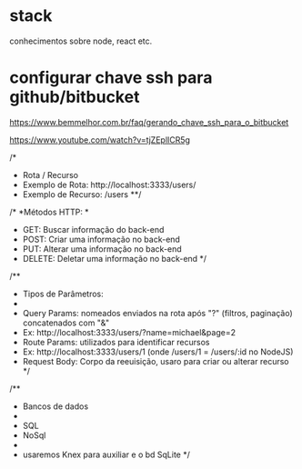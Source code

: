 # stack
conhecimentos sobre node, react etc.

# configurar chave ssh para github/bitbucket

https://www.bemmelhor.com.br/faq/gerando_chave_ssh_para_o_bitbucket

https://www.youtube.com/watch?v=tjZEplICR5g


/*
* Rota / Recurso
* Exemplo de Rota: http://localhost:3333/users/
* Exemplo de Recurso: /users
**/

/*
 *Métodos HTTP: 
 *
 * GET: Buscar informação do back-end
 * POST: Criar uma informação no back-end
 * PUT: Alterar uma informação no back-end
 * DELETE: Deletar uma informação no back-end
 */

/**
 * Tipos de Parâmetros:
 * 
 * Query Params: nomeados enviados na rota após "?" (filtros, paginação) concatenados com "&"
 * Ex: http://localhost:3333/users/?name=michael&page=2
 * Route Params: utilizados para identificar recursos
 * Ex: http://localhost:3333/users/1 (onde /users/1 = /users/:id no NodeJS)
 * Request Body: Corpo da reeuisição, usaro para criar ou alterar recurso
 */

 /**
  * Bancos de dados
  * 
  * SQL
  * NoSql
  * 
  * usaremos Knex para auxiliar e o bd SqLite
  */